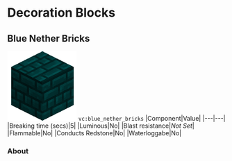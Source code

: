 # Decoration Blocks

## Blue Nether Bricks
![img](../ass-sets/blocks/blue_nether_bricks.png)
`vc:blue_nether_bricks`
|Component|Value|
|---|---|
|Breaking time (secs)|5|
|Luminous|No|
|Blast resistance|*Not Set*|
|Flammable|No|
|Conducts Redstone|No|
|Waterloggabe|No|
### About